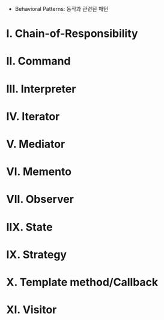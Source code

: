 

- Behavioral Patterns: 동작과 관련된 패턴
# I. Chain-of-Responsibility
# II. Command
# III. Interpreter
# IV. Iterator
# V. Mediator
# VI. Memento
# VII. Observer
# IIX. State
# IX. Strategy
# X. Template method/Callback
# XI. Visitor